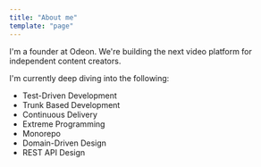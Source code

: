```yaml
---
title: "About me"
template: "page"
---
```


I'm a founder at Odeon. We're building the next video platform for independent content creators.

I'm currently deep diving into the following:

- Test-Driven Development
- Trunk Based Development
- Continuous Delivery
- Extreme Programming
- Monorepo
- Domain-Driven Design
- REST API Design
